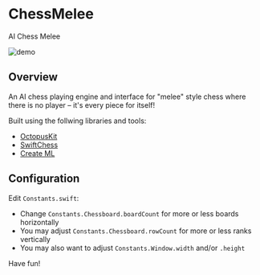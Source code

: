 # ChessMelee
AI Chess Melee

![demo](https://github.com/chessboy/ChessMelee/blob/master/demo.gif)

## Overview
An AI chess playing engine and interface for "melee" style chess where there is no player – it's every piece for itself!

Built using the follwing libraries and tools:

- [OctopusKit](https://github.com/InvadingOctopus/octopuskit)
- [SwiftChess](https://github.com/SteveBarnegren/SwiftChess)
- [Create ML](https://developer.apple.com/documentation/createml)

## Configuration
Edit `Constants.swift`:
- Change `Constants.Chessboard.boardCount` for more or less boards horizontally
- You may adjust `Constants.Chessboard.rowCount` for more or less ranks vertically
- You may also want to adjust `Constants.Window.width` and/or `.height`

Have fun!

